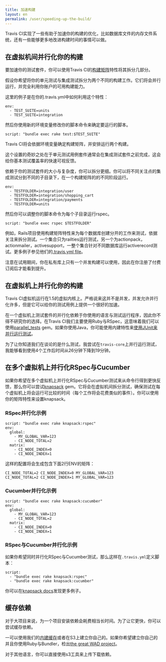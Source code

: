```yaml
---
title: 加速构建
layout: en
permalink: /user/speeding-up-the-build/
---
```


Travis CI实现了一些有助于加速你的构建的优化，比如数据库文件的内存文件系统，还有一些能够更多地改进构建时间的事情可以做。

## 在虚拟机间并行化你的构建

要加速你的测试套件，你可以使用Travis CI的[构建矩阵](/user/build-configuration/#The-Build-Matrix)特性将其拆分几部分。

假设你希望将你的单元测试与集成测试拆分为两个不同的构建工作。它们将会并行运行，并完全利用你账户的可用构建能力。

这里的例子是在你的.travis.yml中如何利用这个特性：
    
    env:
      - TEST_SUITE=units
      - TEST_SUITE=integration

然后你使用新的环境变量修改你的脚本命令来确定要运行的脚本。

    script: "bundle exec rake test:$TEST_SUITE"

Travis CI将会依据环境变量确定构建矩阵，并安排运行两个构建。

这个设置的奇妙之处在于单元测试用例套件通常会在集成测试套件之前完成，这会给你基本测试覆盖率的快速可视反馈。

依赖于你的测试套件的大小与复杂度，你可以拆分更细。你可以将不同关注点的集成测试分到不同的子目录下，在一个构建矩阵的的不同阶段运行。

    env:
      - TESTFOLDER=integration/user
      - TESTFOLDER=integration/shopping_cart
      - TESTFOLDER=integration/payments
      - TESTFOLDER=units

然后你可以调整你的脚本命令为每个子目录运行rspec。

    script: "bundle exec rspec $TESTFOLDER"

例如，Rails项目使用构建矩阵特性来为每个数据库创建分开的工作来测试，依据关注来拆分测试。一个集合只为railties运行测试，另一个为actionpack，actionmailer，activesupport，一整个集合针对不同数据库运行activerecord测试。更多例子参见他们的[.travis.yml
file](https://github.com/rails/rails/blob/master/.travis.yml)。


注意在试用期间，你在私有库上只有一个并发构建可以使用，因此在你注册了付费订阅后才能看到提升。

## 在虚拟机上并行化你的构建

Travis CI虚拟机运行在1.5的虚拟内核上。严格说来这并不是并发，并发允许并行化许多，但是它可以给你的测试用例上提供一个很好的加速。

在一个虚拟机上测试套件的并行化依赖于你使用的语言与测试运行程序，因此你不得不研究你的选择。在Travis CI我们主要使用Ruby与RSpec，这意味着我们可以使用[parallel_tests](https://github.com/grosser/parallel_tests) gem。如果你使用Java，你可能使用内建特性来[使用JUnit来并行运行测试](http://incodewetrustinc.blogspot.com/2009/07/run-your-junit-tests-in-parallel-with.html)。

为了让你知道我们在谈论的是什么测试，我尝试在`travis-core`上并行运行测试，我能够看到使用4个工作后时间从26分钟下降到19分钟。

## 在多个虚拟机上并行化RSpec与Cucumber

如果你希望在多个虚拟机上并行化RSpec与Cucumber测试来从命令行得到更快反馈，那么你可以尝试[knapsack](https://github.com/ArturT/knapsack) gem。它将会在虚拟机间拆分测试，确保测试在每个虚拟机上将会运行可比较的时间（每个工作将会花费类似的事件）。你可以使用你的矩阵特性来设置knapsack。

### RSpec并行化示例

    script: "bundle exec rake knapsack:rspec"
    env:
      global:
        - MY_GLOBAL_VAR=123
        - CI_NODE_TOTAL=2
      matrix:
        - CI_NODE_INDEX=0
        - CI_NODE_INDEX=1

这样的配置将会生成包含下面2行ENV的矩阵：

    CI_NODE_TOTAL=2 CI_NODE_INDEX=0 MY_GLOBAL_VAR=123
    CI_NODE_TOTAL=2 CI_NODE_INDEX=1 MY_GLOBAL_VAR=123

### Cucumber并行化示例

    script: "bundle exec rake knapsack:cucumber"
    env:
      global:
        - MY_GLOBAL_VAR=123
        - CI_NODE_TOTAL=2
      matrix:
        - CI_NODE_INDEX=0
        - CI_NODE_INDEX=1

### RSpec与Cucumber并行化示例

如果你希望同时并行化RSpec与Cucumber测试，那么这样在`.travis.yml`定义脚本：

    script:
      - "bundle exec rake knapsack:rspec"
      - "bundle exec rake knapsack:cucumber"

你可以在[knapsack docs](https://github.com/ArturT/knapsack#info-for-travis-users)发现更多例子。

## 缓存依赖

对于大项目来说，为一个项目安装依赖会耗费相当长时间。为了让它更快，你可以尝试缓存依赖。

一可以使用我们的[内建缓存](/user/caching/)或者在S3上建立你自己的。如果你希望建立你自己的并且你使用Ruby与Bundler，检出[the great WAD project](https://github.com/Fingertips/WAD)。

对于其他语言，你可以直接使用s3工具来上传下载依赖。

